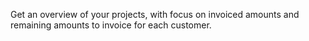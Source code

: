 Get an overview of your projects, with focus on invoiced amounts and remaining amounts to invoice for each customer.